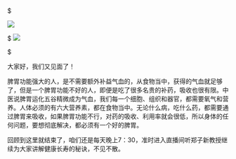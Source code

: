 $

![](https://aki-1258833316.cos.ap-shanghai.myqcloud.com/img/1.jpg)

$
![](https://aki-1258833316.cos.ap-shanghai.myqcloud.com/img/2.jpg)

$

大家好，我们又见面了！

脾胃功能强大的人，是不需要额外补益气血的，从食物当中，获得的气血就足够了，但是一个脾胃功能不好的人，即便是吃了很多名贵的补药，吸收也很有限。中医说脾胃运化五谷精微成为气血，我们每一个细胞、组织和器官，都需要氧气和营养。人体必须的有六大营养素，都在食物当中。无论什么病，吃什么药，都需要通过脾胃来吸收，如果脾胃功能不行，对药的吸收、利用率就会很低，所以身体的任何问题，要想彻底解决，都必须有一个好的脾胃。

回顾到这里就结束了，咱们还是每天晚上7：30，准时进入直播间听郑子新教授继续为大家讲解健康长寿的秘诀，不见不散。
